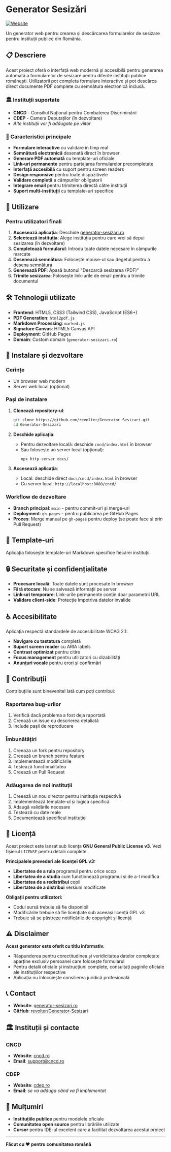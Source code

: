 # Generator Sesizări

[![Website](https://img.shields.io/badge/Website-generator--sesizari.ro-blue)](https://generator-sesizari.ro)

Un generator web pentru crearea și descărcarea formularelor de sesizare pentru instituții publice din România.

## 📋 Descriere

Acest proiect oferă o interfață web modernă și accesibilă pentru generarea automată a formularelor de sesizare pentru diferite instituții publice românești. Utilizatorii pot completa formulare interactive și pot descărca direct documente PDF complete cu semnătura electronică inclusă.

### 🏛️ Instituții suportate

- **CNCD** - Consiliul Național pentru Combaterea Discriminării
- **CDEP** - Camera Deputaților (în dezvoltare)
- *Alte instituții vor fi adăugate pe viitor*

### 🌟 Caracteristici principale

- **Formulare interactive** cu validare în timp real
- **Semnătură electronică** desenată direct în browser
- **Generare PDF automată** cu template-uri oficiale
- **Link-uri permanente** pentru partajarea formularelor precompletate
- **Interfață accesibilă** cu suport pentru screen readers
- **Design responsive** pentru toate dispozitivele
- **Validare completă** a câmpurilor obligatorii
- **Integrare email** pentru trimiterea directă către instituții
- **Suport multi-instituții** cu template-uri specifice

## 🚀 Utilizare

### Pentru utilizatori finali

1. **Accesează aplicația**: Deschide [generator-sesizari.ro](https://generator-sesizari.ro)
2. **Selectează instituția**: Alege instituția pentru care vrei să depui sesizarea (în dezvoltare)
3. **Completează formularul**: Introdu toate datele necesare în câmpurile marcate
4. **Desenează semnătura**: Folosește mouse-ul sau degetul pentru a desena semnătura
5. **Generează PDF**: Apasă butonul "Descarcă sesizarea (PDF)"
6. **Trimite sesizarea**: Folosește link-urile de email pentru a trimite documentul

## 🛠️ Tehnologii utilizate

- **Frontend**: HTML5, CSS3 (Tailwind CSS), JavaScript (ES6+)
- **PDF Generation**: `html2pdf.js`
- **Markdown Processing**: `marked.js`
- **Signature Canvas**: HTML5 Canvas API
- **Deployment**: GitHub Pages
- **Domain**: Custom domain (`generator-sesizari.ro`)

## 🔧 Instalare și dezvoltare

### Cerințe

- Un browser web modern
- Server web local (opțional)

### Pași de instalare

1. **Clonează repository-ul**:
   ```bash
   git clone https://github.com/revolter/Generator-Sesizari.git
   cd Generator-Sesizari
   ```

2. **Deschide aplicația**:
   - Pentru dezvoltare locală: deschide `cncd/index.html` în browser
   - Sau folosește un server local (opțional):
     ```bash
     npx http-server docs/
     ```

3. **Accesează aplicația**:
   - Local: deschide direct `docs/cncd/index.html` în browser
   - Cu server local: `http://localhost:8080/cncd/`

### Workflow de dezvoltare

- **Branch principal**: `main` - pentru commit-uri și merge-uri
- **Deployment**: `gh-pages` - pentru publicarea pe GitHub Pages
- **Proces**: Merge manual pe `gh-pages` pentru deploy (se poate face și prin Pull Request)

## 📝 Template-uri

Aplicația folosește template-uri Markdown specifice fiecărei instituții.

## 🔒 Securitate și confidențialitate

- **Procesare locală**: Toate datele sunt procesate în browser
- **Fără stocare**: Nu se salvează informații pe server
- **Link-uri temporare**: Link-urile permanente conțin doar parametrii URL
- **Validare client-side**: Protecție împotriva datelor invalide

## ♿ Accesibilitate

Aplicația respectă standardele de accesibilitate WCAG 2.1:

- **Navigare cu tastatura** completă
- **Suport screen reader** cu ARIA labels
- **Contrast optimizat** pentru citire
- **Focus management** pentru utilizatori cu dizabilități
- **Anunțuri vocale** pentru erori și confirmări

## 🤝 Contribuții

Contribuțiile sunt binevenite! Iată cum poți contribui:

### Raportarea bug-urilor

1. Verifică dacă problema a fost deja raportată
2. Creează un issue cu descrierea detaliată
3. Include pașii de reproducere

### Îmbunătățiri

1. Creeaza un fork pentru repository
2. Creează un branch pentru feature
3. Implementează modificările
4. Testează funcționalitatea
5. Creează un Pull Request

### Adăugarea de noi instituții

1. Creează un nou director pentru instituția respectivă
2. Implementează template-ul și logica specifică
3. Adaugă validările necesare
4. Testează cu date reale
5. Documentează specificul instituției

## 📄 Licență

Acest proiect este lansat sub licența **GNU General Public License v3**. Vezi fișierul `LICENSE` pentru detalii complete.

**Principalele prevederi ale licenței GPL v3:**
- **Libertatea de a rula** programul pentru orice scop
- **Libertatea de a studia** cum funcționează programul și de a-l modifica
- **Libertatea de a redistribui** copii
- **Libertatea de a distribui** versiuni modificate

**Obligații pentru utilizatori:**
- Codul sursă trebuie să fie disponibil
- Modificările trebuie să fie licențiate sub aceeași licență GPL v3
- Trebuie să se păstreze notificările de copyright și licență

## ⚠️ Disclaimer

**Acest generator este oferit cu titlu informativ.**

- Răspunderea pentru corectitudinea și veridicitatea datelor completate aparține exclusiv persoanei care folosește formularul
- Pentru detalii oficiale și instrucțiuni complete, consultați paginile oficiale ale instituțiilor respective
- Aplicația nu înlocuiește consilierea juridică profesională

## 📞 Contact

- **Website**: [generator-sesizari.ro](https://generator-sesizari.ro)
- **GitHub**: [revolter/Generator-Sesizari](https://github.com/revolter/Generator-Sesizari)

## 🏛️ Instituții și contacte

### CNCD
- **Website**: [cncd.ro](https://www.cncd.ro/depune-o-petitie)
- **Email**: support@cncd.ro

### CDEP
- **Website**: [cdep.ro](https://www.cdep.ro)
- **Email**: *se va adăuga când va fi implementat*

## 🙏 Mulțumiri

- **Instituțiile publice** pentru modelele oficiale
- **Comunitatea open source** pentru librăriile utilizate
- **Cursor** pentru IDE-ul excelent care a facilitat dezvoltarea acestui proiect

---

**Făcut cu ❤️ pentru comunitatea română**
